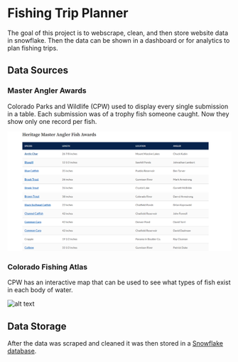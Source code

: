# Fishing Trip Planner

The goal of this project is to webscrape, clean, and then store website data in snowflake. Then the data can be shown in a dashboard or for analytics to plan fishing trips.

## Data Sources

### Master Angler Awards

Colorado Parks and Wildlife (CPW) used to display every single submission in a table. Each submission was of a trophy fish someone caught. Now they show only one record per fish.

![Screenshot](resources\master_angler.png)

### Colorado Fishing Atlas

CPW has an interactive map that can be used to see what types of fish exist in each body of water.

![alt text](resources\image.png)

## Data Storage

After the data was scraped and cleaned it was then stored in a [Snowflake database](https://www.snowflake.com/en/).
